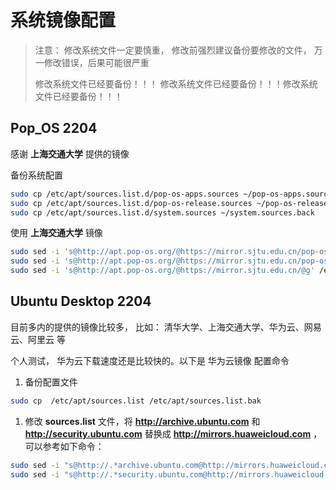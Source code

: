 # 系统镜像配置

> 注意： 修改系统文件一定要慎重， 修改前强烈建议备份要修改的文件， 万一修改错误，后果可能很严重
> 
> 修改系统文件已经要备份！！！ 修改系统文件已经要备份！！！修改系统文件已经要备份！！！


## Pop_OS 2204

感谢 **上海交通大学** 提供的镜像


备份系统配置

```bash
sudo cp /etc/apt/sources.list.d/pop-os-apps.sources ~/pop-os-apps.sources.back
sudo cp /etc/apt/sources.list.d/pop-os-release.sources ~/pop-os-release.sources.back
sudo cp /etc/apt/sources.list.d/system.sources ~/system.sources.back
```

使用 **上海交通大学** 镜像


```bash
sudo sed -i 's@http://apt.pop-os.org/@https://mirror.sjtu.edu.cn/pop-os/@g' /etc/apt/sources.list.d/pop-os-apps.sources
sudo sed -i 's@http://apt.pop-os.org/@https://mirror.sjtu.edu.cn/pop-os/@g' /etc/apt/sources.list.d/pop-os-release.sources
sudo sed -i 's@http://apt.pop-os.org/@https://mirror.sjtu.edu.cn/@g' /etc/apt/sources.list.d/system.sources
```

## Ubuntu Desktop 2204

目前多内的提供的镜像比较多， 比如： 清华大学、上海交通大学、华为云、网易云、阿里云 等

个人测试， 华为云下载速度还是比较快的。以下是 华为云镜像 配置命令

1. 备份配置文件

```bash
sudo cp  /etc/apt/sources.list /etc/apt/sources.list.bak
```

1. 修改 **sources.list** 文件，将 **http://archive.ubuntu.com** 和 **http://security.ubuntu.com** 替换成 **http://mirrors.huaweicloud.com** ，可以参考如下命令：

```bash
sudo sed -i "s@http://.*archive.ubuntu.com@http://mirrors.huaweicloud.com@g" /etc/apt/sources.list
sudo sed -i "s@http://.*security.ubuntu.com@http://mirrors.huaweicloud.com@g" /etc/apt/sources.list 
```







